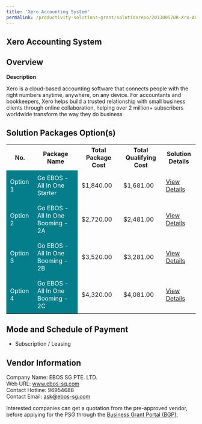 ```yaml
---
title: 'Xero Accounting System'
permalink: /productivity-solutions-grant/solutionrepo/201300570R-Xro-ACC-Systm-G
---
```


## Xero Accounting System

## Overview

**Description**

Xero is a cloud-based accounting software that connects people with the right numbers anytime, anywhere, on any device. For accountants and bookkeepers, Xero helps build a trusted relationship with small business clients through online collaboration, helping over 2 million+ subscribers worldwide transform the way they do business

## Solution Packages Option(s)

<table>
<tr>
<th><b>No.</b></th>
<th><b>Package Name</b></th>
<th><b>Total Package Cost</b></th>
<th><b>Total Qualifying Cost</b></th>
<th><b>Solution Details</b></th>
</tr>
<tr>
<td style='padding: 10px; background-color: #037E8A; color: #FFFFFF;'>Option 1</td>
<td style='padding: 10px; background-color: #037E8A; color: #FFFFFF;'>Go EBOS - All In One Starter</td>
<td style='padding: 10px;'>$1,840.00</td>
<td style='padding: 10px;'>$1,681.00</td>
<td style='padding: 10px;'><a href='/images/psg/EBOS_Xero_15082024_Desensitised_Annex3_Part1.pdf' target='_blank'>View Details</a></td>
</tr>
<tr>
<td style='padding: 10px; background-color: #037E8A; color: #FFFFFF;'>Option 2</td>
<td style='padding: 10px; background-color: #037E8A; color: #FFFFFF;'>Go EBOS - All In One Booming - 2A</td>
<td style='padding: 10px;'>$2,720.00</td>
<td style='padding: 10px;'>$2,481.00</td>
<td style='padding: 10px;'><a href='/images/psg/EBOS_Xero_15082024_Desensitised_Annex3_Part2.pdf' target='_blank'>View Details</a></td>
</tr>
<tr>
<td style='padding: 10px; background-color: #037E8A; color: #FFFFFF;'>Option 3</td>
<td style='padding: 10px; background-color: #037E8A; color: #FFFFFF;'>Go EBOS - All In One Booming - 2B</td>
<td style='padding: 10px;'>$3,520.00</td>
<td style='padding: 10px;'>$3,281.00</td>
<td style='padding: 10px;'><a href='/images/psg/EBOS_Xero_15082024_Desensitised_Annex3_Part3.pdf' target='_blank'>View Details</a></td>
</tr>
<tr>
<td style='padding: 10px; background-color: #037E8A; color: #FFFFFF;'>Option 4</td>
<td style='padding: 10px; background-color: #037E8A; color: #FFFFFF;'>Go EBOS - All In One Booming - 2C</td>
<td style='padding: 10px;'>$4,320.00</td>
<td style='padding: 10px;'>$4,081.00</td>
<td style='padding: 10px;'><a href='/images/psg/EBOS_Xero_15082024_Desensitised_Annex3_Part4.pdf' target='_blank'>View Details</a></td>
</tr>
</table>

## Mode and Schedule of Payment

 - Subscription / Leasing

## Vendor Information

 Company Name: EBOS SG PTE. LTD.<br>Web URL: www.ebos-sg.com <br>Contact Hotline: 96954688 <br>Contact Email: ask@ebos-sg.com <br>

Interested companies can get a quotation from the pre-approved vendor, before applying for the PSG through the <a href='https://www.businessgrants.gov.sg/' target='_blank' rel='noopener'>Business Grant Portal (BGP)</a>.

<script src="/jquery/resize-tables.js"></script>
